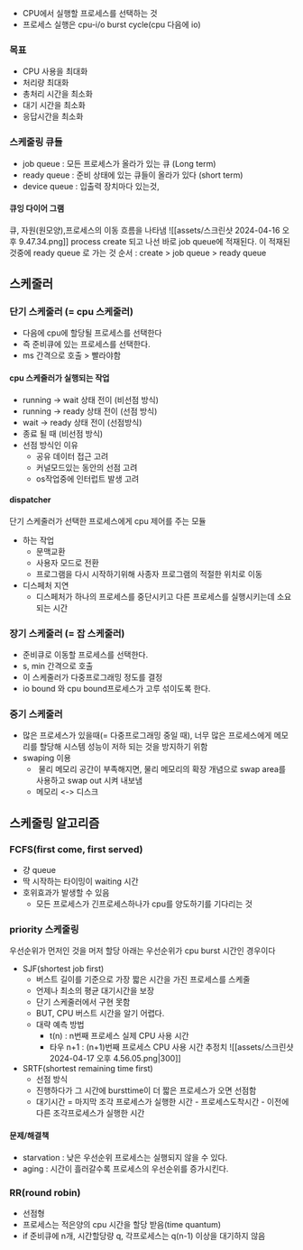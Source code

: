 
- CPU에서 실행할 프로세스를 선택하는 것
- 프로세스 실행은 cpu-i/o burst cycle(cpu 다음에 io)
### 목표
- CPU 사용을 최대화
- 처리량 최대화
- 총처리 시간을 최소화
- 대기 시간을 최소화
- 응답시간을 최소화
### 스케줄링 큐들
- job queue : 모든 프로세스가 올라가 있는 큐 (Long term)
- ready queue : 준비 상태에 있는 큐들이 올라가 있다 (short term)
- device queue : 입출력 장치마다 있는것,
#### 큐잉 다이어 그램
큐, 자원(원모양),프로세스의 이동 흐름을 나타냄
![[assets/스크린샷 2024-04-16 오후 9.47.34.png]]
process create 되고 나선 바로 job queue에 적재된다.
이 적재된것중에 ready queue 로 가는 것
순서 : create > job queue > ready queue

## 스케줄러
### 단기 스케줄러 (= cpu 스케줄러) 
- 다음에 cpu에 할당될 프로세스를 선택한다
- 즉 준비큐에 있는 프로세스를 선택한다.
- ms 간격으로 호출 > 빨라야함

#### cpu 스케줄러가 실행되는 작업
- running -> wait 상태 전이 (비선점 방식)
- running -> ready 상태 전이 (선점 방식)
- wait -> ready 상태 전이 (선점방식)
- 종료 될 때 (비선점 방식)
- 선점 방식인 이유
	- 공유 데이터 접근 고려
	- 커널모드있는 동안의 선점 고려
	- os작업중에 인터럽트 발생 고려

#### dispatcher
단기 스케줄러가 선택한 프로세스에게 cpu 제어를 주는 모듈
- 하는 작업
	- 문맥교환
	- 사용자 모드로 전환
	- 프로그램을 다시 시작하기위해 사종자 프로그램의 적절한 위치로 이동
- 디스페처 지연
	- 디스페처가 하나의 프로세스를 중단시키고 다른 프로세스를 실행시키는데 소요되는 시간


### 장기 스케줄러 (= 잡 스케줄러)
- 준비큐로 이동할 프로세스를 선택한다.
- s, min 간격으로 호출
- 이 스케줄러가 다중프로그래밍 정도를 결정
- io bound 와 cpu bound프로세스가 고루 섞이도록 한다.
### 중기 스케줄러
- 많은 프로세스가 있을때(= 다중프로그래밍 중일 때), 너무 많은 프로세스에게 메모리를 할당해 시스템 성능이 저하 되는 것을 방지하기 위함
- swaping 이용
	-  물리 메모리 공간이 부족해지면, 물리 메모리의 확장 개념으로 swap area를 사용하고 swap out 시켜 내보냄
	- 메모리 <-> 디스크

## 스케줄링 알고리즘
### FCFS(first come, first served)
- 걍 queue
- 딱 시작하는 타이밍이 waiting 시간
- 호위효과가 발생할 수 있음
	- 모든 프로세스가 긴프로세스하나가 cpu를 양도하기를 기다리는 것
### priority 스케줄링
우선순위가 먼저인 것을 머저 할당
아래는 우선순위가 cpu burst 시간인 경우이다
- SJF(shortest job first)
	- 버스트 길이를 기준으로 가장 짧은 시간을 가진 프로세스를 스케줄
	- 언제나 최소의 평균 대기시간을 보장
	- 단기 스케줄러에서 구현 못함
	- BUT, CPU 버스트 시간을 알기 어렵다.
	- 대략 예측 방법
		- t(n) : n번째 프로세스 실제 CPU 사용 시간
		- 타우 n+1 : (n+1)번째 프로세스 CPU 사용 시간 추정치
  ![[assets/스크린샷 2024-04-17 오후 4.56.05.png|300]]
- SRTF(shortest remaining time first)
	- 선점 방식
	- 진행하다가 그 시간에 bursttime이 더 짧은 프로세스가 오면 선점함
	- 대기시간 = 마지막 조각 프로세스가 실행한 시간 - 프로세스도착시간 - 이전에 다른 조각프로세스가 실행한 시간
#### 문제/해결책
- starvation : 낮은 우선순위 프로세스는 실행되지 않을 수 있다.
- aging : 시간이 흘러갈수록 프로세스의 우선순위를 증가시킨다.
### RR(round robin)
- 선점형
- 프로세스는 적은양의 cpu 시간을 할당 받음(time quantum)
- if 준비큐에 n개, 시간할당량 q, 각프로세스는 q(n-1) 이상을 대기하지 않음